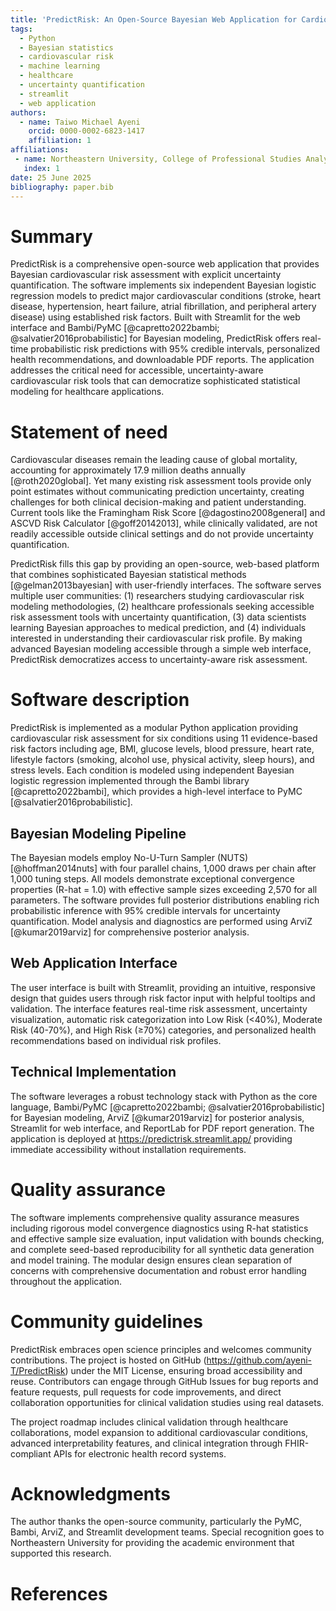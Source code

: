 ```yaml
---
title: 'PredictRisk: An Open-Source Bayesian Web Application for Cardiovascular Risk Assessment'
tags:
  - Python
  - Bayesian statistics
  - cardiovascular risk
  - machine learning
  - healthcare
  - uncertainty quantification
  - streamlit
  - web application
authors:
  - name: Taiwo Michael Ayeni
    orcid: 0000-0002-6823-1417
    affiliation: 1
affiliations:
 - name: Northeastern University, College of Professional Studies Analytics, Toronto, Canada
   index: 1
date: 25 June 2025
bibliography: paper.bib
---
```


# Summary

PredictRisk is a comprehensive open-source web application that provides Bayesian cardiovascular risk assessment with explicit uncertainty quantification. The software implements six independent Bayesian logistic regression models to predict major cardiovascular conditions (stroke, heart disease, hypertension, heart failure, atrial fibrillation, and peripheral artery disease) using established risk factors. Built with Streamlit for the web interface and Bambi/PyMC [@capretto2022bambi; @salvatier2016probabilistic] for Bayesian modeling, PredictRisk offers real-time probabilistic risk predictions with 95% credible intervals, personalized health recommendations, and downloadable PDF reports. The application addresses the critical need for accessible, uncertainty-aware cardiovascular risk tools that can democratize sophisticated statistical modeling for healthcare applications.

# Statement of need

Cardiovascular diseases remain the leading cause of global mortality, accounting for approximately 17.9 million deaths annually [@roth2020global]. Yet many existing risk assessment tools provide only point estimates without communicating prediction uncertainty, creating challenges for both clinical decision-making and patient understanding. Current tools like the Framingham Risk Score [@dagostino2008general] and ASCVD Risk Calculator [@goff20142013], while clinically validated, are not readily accessible outside clinical settings and do not provide uncertainty quantification.

PredictRisk fills this gap by providing an open-source, web-based platform that combines sophisticated Bayesian statistical methods [@gelman2013bayesian] with user-friendly interfaces. The software serves multiple user communities: (1) researchers studying cardiovascular risk modeling methodologies, (2) healthcare professionals seeking accessible risk assessment tools with uncertainty quantification, (3) data scientists learning Bayesian approaches to medical prediction, and (4) individuals interested in understanding their cardiovascular risk profile. By making advanced Bayesian modeling accessible through a simple web interface, PredictRisk democratizes access to uncertainty-aware risk assessment.

# Software description

PredictRisk is implemented as a modular Python application providing cardiovascular risk assessment for six conditions using 11 evidence-based risk factors including age, BMI, glucose levels, blood pressure, heart rate, lifestyle factors (smoking, alcohol use, physical activity, sleep hours), and stress levels. Each condition is modeled using independent Bayesian logistic regression implemented through the Bambi library [@capretto2022bambi], which provides a high-level interface to PyMC [@salvatier2016probabilistic].

## Bayesian Modeling Pipeline

The Bayesian models employ No-U-Turn Sampler (NUTS) [@hoffman2014nuts] with four parallel chains, 1,000 draws per chain after 1,000 tuning steps. All models demonstrate exceptional convergence properties (R-hat = 1.0) with effective sample sizes exceeding 2,570 for all parameters. The software provides full posterior distributions enabling rich probabilistic inference with 95% credible intervals for uncertainty quantification. Model analysis and diagnostics are performed using ArviZ [@kumar2019arviz] for comprehensive posterior analysis.

## Web Application Interface

The user interface is built with Streamlit, providing an intuitive, responsive design that guides users through risk factor input with helpful tooltips and validation. The interface features real-time risk assessment, uncertainty visualization, automatic risk categorization into Low Risk (<40%), Moderate Risk (40-70%), and High Risk (≥70%) categories, and personalized health recommendations based on individual risk profiles.

## Technical Implementation

The software leverages a robust technology stack with Python as the core language, Bambi/PyMC [@capretto2022bambi; @salvatier2016probabilistic] for Bayesian modeling, ArviZ [@kumar2019arviz] for posterior analysis, Streamlit for web interface, and ReportLab for PDF report generation. The application is deployed at https://predictrisk.streamlit.app/ providing immediate accessibility without installation requirements.

# Quality assurance

The software implements comprehensive quality assurance measures including rigorous model convergence diagnostics using R-hat statistics and effective sample size evaluation, input validation with bounds checking, and complete seed-based reproducibility for all synthetic data generation and model training. The modular design ensures clean separation of concerns with comprehensive documentation and robust error handling throughout the application.

# Community guidelines

PredictRisk embraces open science principles and welcomes community contributions. The project is hosted on GitHub (https://github.com/ayeni-T/PredictRisk) under the MIT License, ensuring broad accessibility and reuse. Contributors can engage through GitHub Issues for bug reports and feature requests, pull requests for code improvements, and direct collaboration opportunities for clinical validation studies using real datasets.

The project roadmap includes clinical validation through healthcare collaborations, model expansion to additional cardiovascular conditions, advanced interpretability features, and clinical integration through FHIR-compliant APIs for electronic health record systems.

# Acknowledgments

The author thanks the open-source community, particularly the PyMC, Bambi, ArviZ, and Streamlit development teams. Special recognition goes to Northeastern University for providing the academic environment that supported this research.

# References
